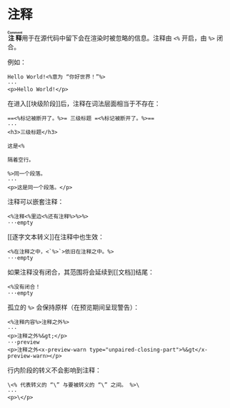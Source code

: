 # 注释

**<ruby>注释<rt>Comment</rt></ruby>**&#x200B;用于在源代码中留下会在渲染时<wbr />
被忽略的信息。注释由 `<%` 开启，由 `%>` 闭合。

例如：

```example
Hello World!<%意为 “你好世界！”%>
···
<p>Hello World!</p>
```

在进入[[块级阶段]]后，注释在词法层面相当于不存在：

```example
==<%标记被断开了。%>= 三级标题 =<%标记被断开了。%>==
···
<h3>三级标题</h3>
```

```example
这是<%

隔着空行。

%>同一个段落。
···
<p>这是同一个段落。</p>
```

注释可以嵌套注释：

```example
<%注释<%里边<%还有注释%>%>%> 
···empty
```

[[逐字文本转义]]在注释中也生效：

```example
<%在注释之中，<`%>`>依旧在注释之中。%>
···empty
```

如果注释没有闭合，其范围将会延续到[[文档]]结尾：

```example
<%没有闭合！
···empty
```

孤立的 `%>` 会保持原样（在预览期间呈现警告）：

```example
<%注释内容%>注释之外%>
···
<p>注释之外%&gt;</p>
···preview
<p>注释之外<x-preview-warn type="unpaired-closing-part">%&gt</x-preview-warn></p>
```

行内阶段的转义不会影响到注释：

```example
\<% 代表转义的 “\” 与要被转义的 “\” 之间。 %>\
···
<p>\</p>
```
